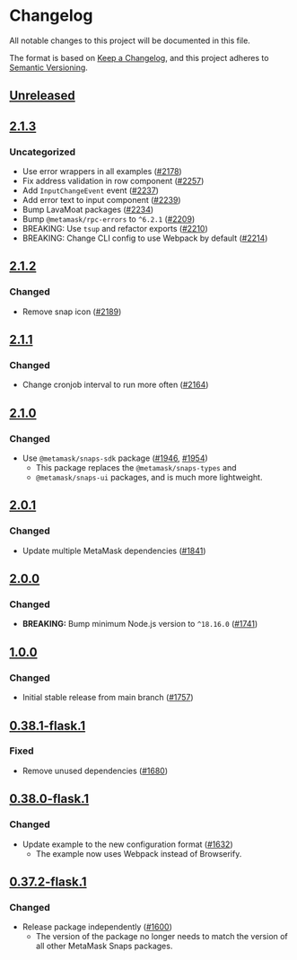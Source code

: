 # Changelog

All notable changes to this project will be documented in this file.

The format is based on [Keep a Changelog](https://keepachangelog.com/en/1.0.0/),
and this project adheres to [Semantic Versioning](https://semver.org/spec/v2.0.0.html).

## [Unreleased]

## [2.1.3]

### Uncategorized

- Use error wrappers in all examples ([#2178](https://github.com/MetaMask/snaps-skunkworks.git/pull/2178))
- Fix address validation in row component ([#2257](https://github.com/MetaMask/snaps-skunkworks.git/pull/2257))
- Add `InputChangeEvent` event ([#2237](https://github.com/MetaMask/snaps-skunkworks.git/pull/2237))
- Add error text to input component ([#2239](https://github.com/MetaMask/snaps-skunkworks.git/pull/2239))
- Bump LavaMoat packages ([#2234](https://github.com/MetaMask/snaps-skunkworks.git/pull/2234))
- Bump `@metamask/rpc-errors` to `^6.2.1` ([#2209](https://github.com/MetaMask/snaps-skunkworks.git/pull/2209))
- BREAKING: Use `tsup` and refactor exports ([#2210](https://github.com/MetaMask/snaps-skunkworks.git/pull/2210))
- BREAKING: Change CLI config to use Webpack by default ([#2214](https://github.com/MetaMask/snaps-skunkworks.git/pull/2214))

## [2.1.2]

### Changed

- Remove snap icon ([#2189](https://github.com/MetaMask/snaps/pull/2189))

## [2.1.1]

### Changed

- Change cronjob interval to run more often ([#2164](https://github.com/MetaMask/snaps/pull/2164))

## [2.1.0]

### Changed

- Use `@metamask/snaps-sdk` package ([#1946](https://github.com/MetaMask/snaps/pull/1946), [#1954](https://github.com/MetaMask/snaps/pull/1954))
  - This package replaces the `@metamask/snaps-types` and
  - `@metamask/snaps-ui` packages, and is much more lightweight.

## [2.0.1]

### Changed

- Update multiple MetaMask dependencies ([#1841](https://github.com/MetaMask/snaps/pull/1841))

## [2.0.0]

### Changed

- **BREAKING:** Bump minimum Node.js version to `^18.16.0` ([#1741](https://github.com/MetaMask/snaps/pull/1741))

## [1.0.0]

### Changed

- Initial stable release from main branch ([#1757](https://github.com/MetaMask/snaps/pull/1757))

## [0.38.1-flask.1]

### Fixed

- Remove unused dependencies ([#1680](https://github.com/MetaMask/snaps/pull/1680))

## [0.38.0-flask.1]

### Changed

- Update example to the new configuration format ([#1632](https://github.com/MetaMask/snaps/pull/1632))
  - The example now uses Webpack instead of Browserify.

## [0.37.2-flask.1]

### Changed

- Release package independently ([#1600](https://github.com/MetaMask/snaps/pull/1600))
  - The version of the package no longer needs to match the version of all other
    MetaMask Snaps packages.

[Unreleased]: https://github.com/MetaMask/snaps-skunkworks.git/compare/@metamask/cronjob-example-snap@2.1.3...HEAD
[2.1.3]: https://github.com/MetaMask/snaps-skunkworks.git/compare/@metamask/cronjob-example-snap@2.1.2...@metamask/cronjob-example-snap@2.1.3
[2.1.2]: https://github.com/MetaMask/snaps-skunkworks.git/compare/@metamask/cronjob-example-snap@2.1.1...@metamask/cronjob-example-snap@2.1.2
[2.1.1]: https://github.com/MetaMask/snaps-skunkworks.git/compare/@metamask/cronjob-example-snap@2.1.0...@metamask/cronjob-example-snap@2.1.1
[2.1.0]: https://github.com/MetaMask/snaps-skunkworks.git/compare/@metamask/cronjob-example-snap@2.0.1...@metamask/cronjob-example-snap@2.1.0
[2.0.1]: https://github.com/MetaMask/snaps-skunkworks.git/compare/@metamask/cronjob-example-snap@2.0.0...@metamask/cronjob-example-snap@2.0.1
[2.0.0]: https://github.com/MetaMask/snaps-skunkworks.git/compare/@metamask/cronjob-example-snap@1.0.0...@metamask/cronjob-example-snap@2.0.0
[1.0.0]: https://github.com/MetaMask/snaps-skunkworks.git/compare/@metamask/cronjob-example-snap@0.38.1-flask.1...@metamask/cronjob-example-snap@1.0.0
[0.38.1-flask.1]: https://github.com/MetaMask/snaps-skunkworks.git/compare/@metamask/cronjob-example-snap@0.38.0-flask.1...@metamask/cronjob-example-snap@0.38.1-flask.1
[0.38.0-flask.1]: https://github.com/MetaMask/snaps-skunkworks.git/compare/@metamask/cronjob-example-snap@0.37.2-flask.1...@metamask/cronjob-example-snap@0.38.0-flask.1
[0.37.2-flask.1]: https://github.com/MetaMask/snaps-skunkworks.git/releases/tag/@metamask/cronjob-example-snap@0.37.2-flask.1
